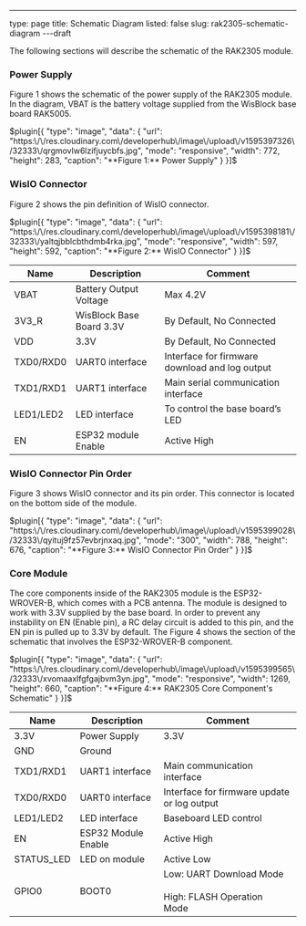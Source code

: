 ---
type: page
title: Schematic Diagram
listed: false
slug: rak2305-schematic-diagram
---draft

The following sections will describe the schematic of the RAK2305 module.

### Power Supply

Figure 1 shows the schematic of the power supply of the RAK2305 module. In the diagram, VBAT is the battery voltage supplied from the WisBlock base board RAK5005.

$plugin[{
    "type": "image",
    "data": {
        "url": "https:\/\/res.cloudinary.com\/developerhub\/image\/upload\/v1595397326\/32333\/qrgmovlw6lzifjuycbfs.jpg",
        "mode": "responsive",
        "width": 772,
        "height": 283,
        "caption": "**Figure 1:** Power Supply"
    }
}]$

### WisIO Connector

Figure 2 shows the pin definition of WisIO connector. 

$plugin[{
    "type": "image",
    "data": {
        "url": "https:\/\/res.cloudinary.com\/developerhub\/image\/upload\/v1595398181\/32333\/yaltqjbblcbthdmb4rka.jpg",
        "mode": "responsive",
        "width": 597,
        "height": 592,
        "caption": "**Figure 2:** WisIO Connector"
    }
}]$

| **Name** | **Description** | **Comment** | 
| ---- | ---- | ---- | 
| VBAT | Battery Output Voltage | Max 4.2V | 
| 3V3_R | WisBlock Base Board 3.3V | By Default, No Connected | 
| VDD | 3.3V | By Default, No Connected | 
| TXD0/RXD0 | UART0 interface | Interface for firmware download and log output | 
| TXD1/RXD1 | UART1 interface | Main serial communication interface | 
| LED1/LED2 | LED interface | To control the base board’s LED | 
| EN | ESP32 module Enable | Active High | 


### WisIO Connector Pin Order

Figure 3 shows WisIO connector and its pin order. This connector is located on the bottom side of the module.

$plugin[{
    "type": "image",
    "data": {
        "url": "https:\/\/res.cloudinary.com\/developerhub\/image\/upload\/v1595399028\/32333\/qyituj9fz57evbrjnxaq.jpg",
        "mode": "300",
        "width": 788,
        "height": 676,
        "caption": "**Figure 3:** WisIO Connector Pin Order"
    }
}]$

### Core Module

The core components inside of the RAK2305 module is the ESP32-WROVER-B, which comes with a PCB antenna. The module is designed to work with 3.3V supplied by the base board. In order to prevent any instability on EN (Enable pin), a RC delay circuit is added to this pin, and the EN pin is pulled up to 3.3V by default. The Figure 4 shows the section of the schematic that involves the ESP32-WROVER-B component.

$plugin[{
    "type": "image",
    "data": {
        "url": "https:\/\/res.cloudinary.com\/developerhub\/image\/upload\/v1595399565\/32333\/xvomaaxlfgfgajbvm3yn.jpg",
        "mode": "responsive",
        "width": 1269,
        "height": 660,
        "caption": "**Figure 4:** RAK2305 Core Component's Schematic"
    }
}]$

| **Name** | **Description** | **Comment** | 
| ---- | ---- | ---- | 
| 3.3V | Power Supply | 3.3V | 
| GND | Ground |  | 
| TXD1/RXD1 | UART1 interface | Main communication interface | 
| TXD0/RXD0 | UART0 interface | Interface for firmware update or log output | 
| LED1/LED2 | LED interface | Baseboard LED control | 
| EN | ESP32 Module Enable | Active High | 
| STATUS_LED | LED on module | Active Low | 
| GPIO0 | BOOT0 | Low: UART Download Mode<br><br>High: FLASH Operation<br>Mode | 


